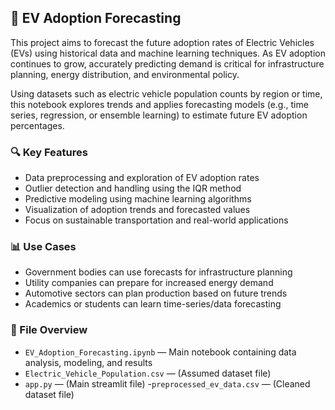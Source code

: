 ## 🚗 EV Adoption Forecasting

This project aims to forecast the future adoption rates of Electric Vehicles (EVs) using historical data and machine learning techniques. As EV adoption continues to grow, accurately predicting demand is critical for infrastructure planning, energy distribution, and environmental policy.

Using datasets such as electric vehicle population counts by region or time, this notebook explores trends and applies forecasting models (e.g., time series, regression, or ensemble learning) to estimate future EV adoption percentages.

### 🔍 Key Features

- Data preprocessing and exploration of EV adoption rates
- Outlier detection and handling using the IQR method
- Predictive modeling using machine learning algorithms
- Visualization of adoption trends and forecasted values
- Focus on sustainable transportation and real-world applications

### 📊 Use Cases

- Government bodies can use forecasts for infrastructure planning
- Utility companies can prepare for increased energy demand
- Automotive sectors can plan production based on future trends
- Academics or students can learn time-series/data forecasting

### 📁 File Overview

- `EV_Adoption_Forecasting.ipynb` — Main notebook containing data analysis, modeling, and results
- `Electric_Vehicle_Population.csv` — (Assumed dataset file)
- `app.py` — (Main streamlit file)
-`preprocessed_ev_data.csv` — (Cleaned dataset file)


